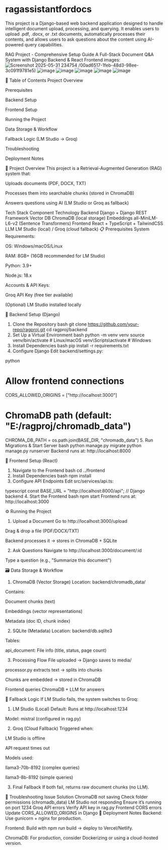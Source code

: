 # ragassistantfordocs
This project is a Django-based web backend application designed to handle intelligent document upload, processing, and querying. It enables users to upload .pdf, .docx, or .txt documents, automatically processes their contents, and allows users to ask questions about the content using AI-powered query capabilities.


RAG Project - Comprehensive Setup Guide
A Full-Stack Document Q&A System with Django Backend & React Frontend
images:
![Screenshot 2025-05-31 234754](https://github.com/user-attachments/assets/3e4431a9-631c-4e2b-ab2b-9db878b99897)
/00ad6517-1feb-48d3-98ee-3c091f9781e5)
![image](https://github.com/user-attachments/assets/fab5191a-b543-4b37-849c-f7e9e24fb8fd)
![image](https://github.com/user-attachments/assets/7694e5fb-c929-4184-aa7e-995c367c3e67)
![image](https://github.com/user-attachments/assets/f44e9623-087b-4b5f-9c91-0aff3c83d016)
![image](https://github.com/user-attachments/assets/31d8f6d4-04a6-4043-b62b-3a035806b59f)
![image](https://github.com/user-attachments/assets/caf7ee4c-18a6-4f85-a648-d67615bcf695)



📌 Table of Contents
Project Overview

Prerequisites

Backend Setup

Frontend Setup

Running the Project

Data Storage & Workflow

Fallback Logic (LM Studio → Groq)

Troubleshooting

Deployment Notes

🚀 Project Overview
This project is a Retrieval-Augmented Generation (RAG) system that:

Uploads documents (PDF, DOCX, TXT)

Processes them into searchable chunks (stored in ChromaDB)

Answers questions using AI (LM Studio or Groq as fallback)

Tech Stack
Component	Technology
Backend	Django + Django REST Framework
Vector DB	ChromaDB (local storage)
Embeddings	all-MiniLM-L6-v2 (Sentence Transformers)
Frontend	React + TypeScript + TailwindCSS
LLM	LM Studio (local) / Groq (cloud fallback)
📋 Prerequisites
System Requirements:

OS: Windows/macOS/Linux

RAM: 8GB+ (16GB recommended for LM Studio)

Python: 3.9+

Node.js: 18.x

Accounts & API Keys:

Groq API Key (free tier available)

(Optional) LM Studio installed locally

🔧 Backend Setup (Django)
1. Clone the Repository
bash
git clone https://github.com/your-repo/ragproj.git
cd ragproj/backend
2. Set Up a Virtual Environment
bash
python -m venv venv
source venv/bin/activate  # Linux/macOS
venv\Scripts\activate    # Windows
3. Install Dependencies
bash
pip install -r requirements.txt
4. Configure Django
Edit backend/settings.py:

python
# Allow frontend connections
CORS_ALLOWED_ORIGINS = ["http://localhost:3000"]
# ChromaDB path (default: "E:/ragproj/chromadb_data")
CHROMA_DB_PATH = os.path.join(BASE_DIR, "chromadb_data")
5. Run Migrations & Start Server
bash
python manage.py migrate
python manage.py runserver
Backend runs at: http://localhost:8000

🎨 Frontend Setup (React)
1. Navigate to the Frontend
bash
cd ../frontend
2. Install Dependencies
bash
npm install
3. Configure API Endpoints
Edit src/services/api.ts:

typescript
const BASE_URL = "http://localhost:8000/api";  // Django backend
4. Start the Frontend
bash
npm start
Frontend runs at: http://localhost:3000

⚙️ Running the Project
1. Upload a Document
Go to http://localhost:3000/upload

Drag & drop a file (PDF/DOCX/TXT)

Backend processes it → stores in ChromaDB + SQLite

2. Ask Questions
Navigate to http://localhost:3000/document/:id

Type a question (e.g., "Summarize this document")

🗃️ Data Storage & Workflow
1. ChromaDB (Vector Storage)
Location: backend/chromadb_data/

Contains:

Document chunks (text)

Embeddings (vector representations)

Metadata (doc ID, chunk index)

2. SQLite (Metadata)
Location: backend/db.sqlite3

Tables:

api_document: File info (title, status, page count)

3. Processing Flow
File uploaded → Django saves to media/

processor.py extracts text → splits into chunks

Chunks are embedded → stored in ChromaDB

Frontend queries ChromaDB + LLM for answers

🔄 Fallback Logic
If LM Studio fails, the system switches to Groq:

1. LM Studio (Local)
Default: Runs at http://localhost:1234

Model: mistral (configured in rag.py)

2. Groq (Cloud Fallback)
Triggered when:

LM Studio is offline

API request times out

Models used:

llama3-70b-8192 (complex queries)

llama3-8b-8192 (simple queries)

3. Final Fallback
If both fail, returns raw document chunks (no LLM).

🐛 Troubleshooting
Issue	Solution
ChromaDB not saving	Check folder permissions (chromadb_data)
LM Studio not responding	Ensure it’s running on port 1234
Groq API errors	Verify API key in rag.py
Frontend CORS errors	Update CORS_ALLOWED_ORIGINS in Django
🚀 Deployment Notes
Backend: Use gunicorn + nginx for production.

Frontend: Build with npm run build → deploy to Vercel/Netlify.

ChromaDB: For production, consider Dockerizing or using a cloud-hosted version.

